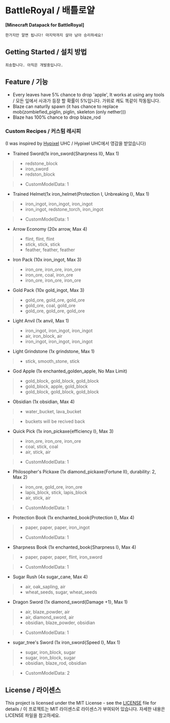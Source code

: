 # BattleRoyal / 배틀로얄
**[Minecraft Datapack for BattleRoyal]**

```
한가지만 알면 됩니다! 마지막까지 살아 남아 승리하세요!
```

## Getting Started / 설치 방법

```
죄송합니다. 아직은 개발중입니다.
```

## Feature / 기능

* Every leaves have 5% chance to drop 'apple', It works at using any tools / 모든 잎에서 사과가 등장 할 확률이 5%입니다. 가위로 캐도 똑같이 작동됩니다.
* Blaze can naturlly spawn (it has chance to replace mob(zombiefied_piglin, piglin, skeleton (only nether)))
* Blaze has 100% chance to drop blaze_rod

### Custom Recipes / 커스텀 레시피
(I was inspired by [Hypixel](https://hypixel.net/) UHC / Hypixel UHC에서 영감을 받았습니다)

* Trained Sword(1x iron_sword{Sharpness II}, Max 1)
>    * redstone_block
>    * iron_sword
>    * redston_block

>    * CustomModelData: 1

* Trained Helmet(1x iron_helmet{Protection I, Unbreaking I}, Max 1)
>    * iron_ingot, iron_ingot, iron_ingot
>    * iron_ingot, redstone_torch, iron_ingot

>    * CustomModelData: 1

* Arrow Economy (20x arrow, Max 4)
>    * flint, flint, flint
>    * stick, stick, stick
>    * feather, feather, feather

* Iron Pack (10x iron_ingot, Max 3)
>    * iron_ore, iron_ore, iron_ore
>    * iron_ore, coal, iron_ore
>    * iron_ore, iron_ore, iron_ore

* Gold Pack (10x gold_ingot, Max 3)
>    * gold_ore, gold_ore, gold_ore
>    * gold_ore, coal, gold_ore
>    * gold_ore, gold_ore, gold_ore

* Light Anvil (1x anvil, Max 1)
>    * iron_ingot, iron_ingot, iron_ingot
>    * air, iron_block, air
>    * iron_ingot, iron_ingot, iron_ingot

* Light Grindstone (1x grindstone, Max 1)
>    * stick, smooth_stone, stick

* God Apple (1x enchanted_golden_apple, No Max Limit)
>    * gold_block, gold_block, gold_block
>    * gold_block, apple, gold_block
>    * gold_block, gold_block, gold_block

* Obsidian (1x obsidian, Max 4)
>    * water_bucket, lava_bucket

>    * buckets will be recived back

* Quick Pick (1x iron_pickaxe{efficiency I}, Max 3)
>    * iron_ore, iron_ore, iron_ore
>    * coal, stick, coal
>    * air, stick, air

>    * CustomModelData: 1

* Philosopher's Pickaxe (1x diamond_pickaxe{Fortune II}, durability: 2, Max 2)
>    * iron_ore, gold_ore, iron_ore
>    * lapis_block, stick, lapis_block
>    * air, stick, air

>    * CustomModelData: 1

* Protection Book (1x enchanted_book{Protection I}, Max 4)
>    * paper, paper, paper, iron_ingot
>
>    * CustomModelData: 1

* Sharpness Book (1x enchanted_book{Sharpness I}, Max 4)
>    * paper, paper, paper, flint, iron_sword

>    * CustomModelData: 1

* Sugar Rush (4x sugar_cane, Max 4)
>    * air, oak_sapling, air
>    * wheat_seeds, sugar, wheat_seeds

* Dragon Sword (1x diamond_sword{Damage +1}, Max 1)
>    * air, blaze_powder, air
>    * air, diamond_sword, air
>    * obsidian, blaze_powder, obsidian

>    * CustomModelData: 1

* sugar_tree's Sword (1x iron_sword{Speed I}, Max 1)
>    * sugar, iron_block, sugar
>    * sugar, iron_block, sugar
>    * obsidian, blaze_rod, obsidian

>    * CustomModelData: 2

## License / 라이센스

This project is licensed under the MIT License - see the [LICENSE](https://github.com/the-sugar-tree/BattleRoyal/blob/master/LICENSE) file for details / 이 프로젝트는 MIT 라이센스로 라이센스가 부여되어 있습니다. 자세한 내용은 LICENSE 파일을 참고하세요.
